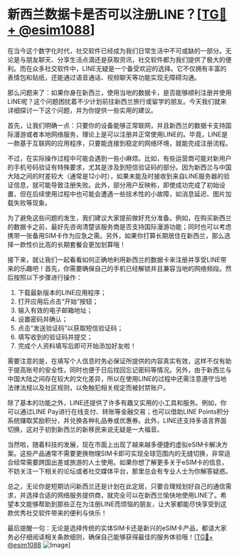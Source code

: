# 新西兰数据卡是否可以注册LINE？[[TG💪+ @esim1088](https://t.me/s/esim1088)]

在当今这个数字化时代，社交软件已经成为我们日常生活中不可或缺的一部分。无论是与朋友聊天、分享生活点滴还是获取资讯，社交软件都为我们提供了极大的便利。而在众多社交软件中，LINE无疑是一个备受欢迎的选择。它不仅拥有丰富的表情包和贴纸，还能通过语音通话、视频聊天等功能实现无障碍沟通。

那么问题来了：如果你身在新西兰，使用当地的数据卡，是否能够顺利注册并使用LINE呢？这个问题困扰着不少计划前往新西兰旅行或留学的朋友。今天我们就来详细探讨一下这个问题，并为你提供一些实用的建议。

首先，让我们明确一点：只要你的设备能够正常联网，并且新西兰的数据卡支持国际漫游或者本地网络服务，理论上是可以注册并正常使用LINE的。毕竟，LINE是一款基于互联网的应用程序，只要能连接到稳定的网络环境，就能完成注册流程。

不过，在实际操作过程中可能会遇到一些小麻烦。比如，有些运营商可能对新用户的手机号码验证有特殊要求，尤其是涉及到短信验证码的部分。因为新西兰与中国大陆之间的时差较大（通常是12小时），如果未能及时接收到来自LINE服务器的验证信息，就可能导致注册失败。此外，部分用户反映称，即使成功完成了初始设置，但在后续使用过程中也可能会遭遇一些技术性的小故障，如消息延迟、图片加载失败等现象。

为了避免这些问题的发生，我们建议大家提前做好充分准备。例如，在购买新西兰的数据卡之前，最好先咨询清楚该服务商是否支持国际漫游功能；同时也可以考虑携带一张备用SIM卡作为应急之需。另外，如果你打算长期居住在新西兰，那么选择一款性价比高的长期套餐会更加划算哦！

接下来，就让我们一起看看如何正确地利用新西兰的数据卡来注册并享受LINE带来的乐趣吧！首先，你需要确保自己的手机已经解锁并且兼容当地的网络频段。然后按照以下步骤进行操作：

1. 下载最新版本的LINE应用程序；
2. 打开应用后点击“开始”按钮；
3. 输入有效的电子邮箱地址；
4. 设置密码并确认；
5. 点击“发送验证码”以获取短信验证码；
6. 填写收到的验证码并提交；
7. 完成个人资料填写后即可开始添加好友啦！

需要注意的是，在填写个人信息时务必保证所提供的内容真实有效，这样不仅有助于提高账号的安全性，同时也便于日后找回忘记密码等情况。另外，由于新西兰与中国大陆之间存在较大的文化差异，所以在使用LINE的过程中还需注意遵守当地法律法规以及社区规则，以免触犯相关规定而被封禁账户。

除了基本的功能之外，LINE还提供了许多有趣又实用的小工具和服务。例如，你可以通过LINE Pay进行在线支付、转账等金融交易；也可以借助LINE Points积分系统赚取奖励积分，并兑换各种礼品券或优惠券。此外，LINE还支持多语言界面切换，这对于初到新西兰的新移民来说无疑是一大福音。

当然啦，随着科技的发展，现在市面上出现了越来越多便捷的虚拟eSIM卡解决方案。这些产品通常不需要更换物理SIM卡即可实现全球范围内的无缝切换，非常适合经常需要跨国出差或旅游的人士使用。如果你想了解更多关于eSIM卡的信息，不妨关注一下相关的论坛或者社交媒体平台，那里总会有专业人士为你解答疑惑。

总之，无论你是短期访问新西兰还是计划在此定居，只要合理规划好自己的通信需求，并选择合适的网络服务提供商，就完全可以在新西兰愉快地使用LINE了。希望本文能够帮助到那些正在为注册LINE而烦恼的朋友，让大家都能尽快享受到这款优秀社交软件带来的便利与快乐！

最后提醒一句：无论是选择传统的实体SIM卡还是新兴的eSIM卡产品，都请大家务必仔细阅读相关条款细则，确保自己能够获得最佳的服务体验哦！[[TG💪+ @esim1088](https://t.me/s/esim1088) ![Image](https://i.postimg.cc/4NQfJmqS/Snipaste-2025-05-13-00-14-12.png)]